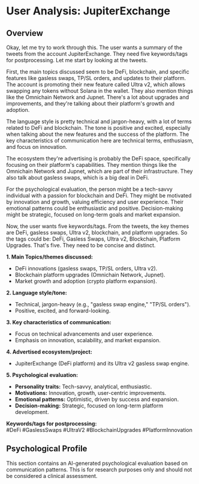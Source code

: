 # User Analysis: JupiterExchange

## Overview

<think>
Okay, let me try to work through this. The user wants a summary of the tweets from the account JupiterExchange. They need five keywords/tags for postprocessing. Let me start by looking at the tweets.

First, the main topics discussed seem to be DeFi, blockchain, and specific features like gasless swaps, TP/SL orders, and updates to their platform. The account is promoting their new feature called Ultra v2, which allows swapping any tokens without Solana in the wallet. They also mention things like the Omnichain Network and Jupnet. There's a lot about upgrades and improvements, and they're talking about their platform's growth and adoption.

The language style is pretty technical and jargon-heavy, with a lot of terms related to DeFi and blockchain. The tone is positive and excited, especially when talking about the new features and the success of the platform. The key characteristics of communication here are technical terms, enthusiasm, and focus on innovation.

The ecosystem they're advertising is probably the DeFi space, specifically focusing on their platform's capabilities. They mention things like the Omnichain Network and Jupnet, which are part of their infrastructure. They also talk about gasless swaps, which is a big deal in DeFi.

For the psychological evaluation, the person might be a tech-savvy individual with a passion for blockchain and DeFi. They might be motivated by innovation and growth, valuing efficiency and user experience. Their emotional patterns could be enthusiastic and positive. Decision-making might be strategic, focused on long-term goals and market expansion.

Now, the user wants five keywords/tags. From the tweets, the key themes are DeFi, gasless swaps, Ultra v2, blockchain, and platform upgrades. So the tags could be: DeFi, Gasless Swaps, Ultra v2, Blockchain, Platform Upgrades. That's five. They need to be concise and distinct.
</think>

**1. Main Topics/themes discussed:**  
- DeFi innovations (gasless swaps, TP/SL orders, Ultra v2).  
- Blockchain platform upgrades (Omnichain Network, Jupnet).  
- Market growth and adoption (crypto platform expansion).  

**2. Language style/tone:**  
- Technical, jargon-heavy (e.g., "gasless swap engine," "TP/SL orders").  
- Positive, excited, and forward-looking.  

**3. Key characteristics of communication:**  
- Focus on technical advancements and user experience.  
- Emphasis on innovation, scalability, and market expansion.  

**4. Advertised ecosystem/project:**  
- JupiterExchange (DeFi platform) and its Ultra v2 gasless swap engine.  

**5. Psychological evaluation:**  
- **Personality traits:** Tech-savvy, analytical, enthusiastic.  
- **Motivations:** Innovation, growth, user-centric improvements.  
- **Emotional patterns:** Optimistic, driven by success and expansion.  
- **Decision-making:** Strategic, focused on long-term platform development.  

**Keywords/tags for postprocessing:**  
#DeFi #GaslessSwaps #UltraV2 #BlockchainUpgrades #PlatformInnovation

## Psychological Profile

This section contains an AI-generated psychological evaluation based on communication patterns. This is for research purposes only and should not be considered a clinical assessment.